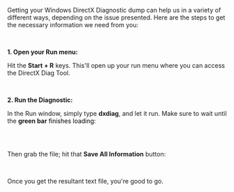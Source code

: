 <p>Getting your Windows DirectX Diagnostic dump can help us in a variety of different ways, depending on the issue presented. Here are the steps to get the necessary information we need from you:</p>
<p> </p>
<p class="wysiwyg-text-align-left"><span class="wysiwyg-font-size-large"><strong><span class="wysiwyg-underline">1. Open your Run menu:</span></strong></span></p>
<p class="wysiwyg-text-align-left">Hit the <strong>Start + R</strong> keys. This'll open up your run menu where you can access the DirectX Diag Tool.</p>
<p class="wysiwyg-text-align-left"> </p>
<p class="wysiwyg-text-align-left"><strong><span class="wysiwyg-underline wysiwyg-font-size-large">2. Run the Diagnostic:</span></strong></p>
<p class="wysiwyg-text-align-left">In the Run window, simply type <strong>dxdiag</strong>, and let it run. Make sure to wait until the <strong><span class="wysiwyg-color-green90">green bar</span></strong><span class="wysiwyg-color-green90 wysiwyg-color-black"> <font color="#000000">finishes loading:</font></span></p>
<p class="wysiwyg-text-align-left"><span class="wysiwyg-color-green90 wysiwyg-color-black">
        <font color="#000000"><img src="https://support.discord.com/hc/en-us/article_attachments/205073287/HoldUpGreen.png" alt=""></font>
    </span></p>
<p class="wysiwyg-text-align-left"> </p>
<p class="wysiwyg-text-align-left">Then grab the file; hit that <strong>Save All Information</strong> button:</p>
<p class="wysiwyg-text-align-left"><img src="https://support.discord.com/hc/en-us/article_attachments/205053388/SaveDatDX.png" alt=""> </p>
<p class="wysiwyg-text-align-left">Once you get the resultant text file, you're good to go.</p>
